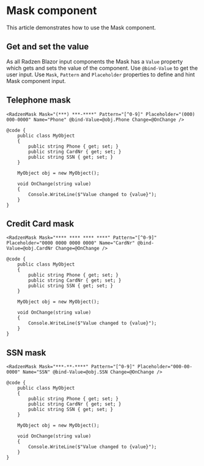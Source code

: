 # Mask component
This article demonstrates how to use the Mask component. 

## Get and set the value
As all Radzen Blazor input components the Mask has a `Value` property which gets and sets the value of the component.
Use `@bind-Value` to get the user input. Use `Mask`, `Pattern` and `Placeholder` properties to define and hint Mask component input.


## Telephone mask
```
<RadzenMask Mask="(***) ***-****" Pattern="[^0-9]" Placeholder="(000) 000-0000" Name="Phone" @bind-Value=@obj.Phone Change=@OnChange />

@code {
    public class MyObject
    {
        public string Phone { get; set; }
        public string CardNr { get; set; }
        public string SSN { get; set; }
    }

    MyObject obj = new MyObject();

    void OnChange(string value)
    {
        Console.WriteLine($"Value changed to {value}");
    }
}
```

## Credit Card mask
```
<RadzenMask Mask="**** **** **** ****" Pattern="[^0-9]" Placeholder="0000 0000 0000 0000" Name="CardNr" @bind-Value=@obj.CardNr Change=@OnChange />

@code {
    public class MyObject
    {
        public string Phone { get; set; }
        public string CardNr { get; set; }
        public string SSN { get; set; }
    }

    MyObject obj = new MyObject();

    void OnChange(string value)
    {
        Console.WriteLine($"Value changed to {value}");
    }
}
```

## SSN mask
```
<RadzenMask Mask="***-**-****" Pattern="[^0-9]" Placeholder="000-00-0000" Name="SSN" @bind-Value=@obj.SSN Change=@OnChange />

@code {
    public class MyObject
    {
        public string Phone { get; set; }
        public string CardNr { get; set; }
        public string SSN { get; set; }
    }

    MyObject obj = new MyObject();

    void OnChange(string value)
    {
        Console.WriteLine($"Value changed to {value}");
    }
}
```